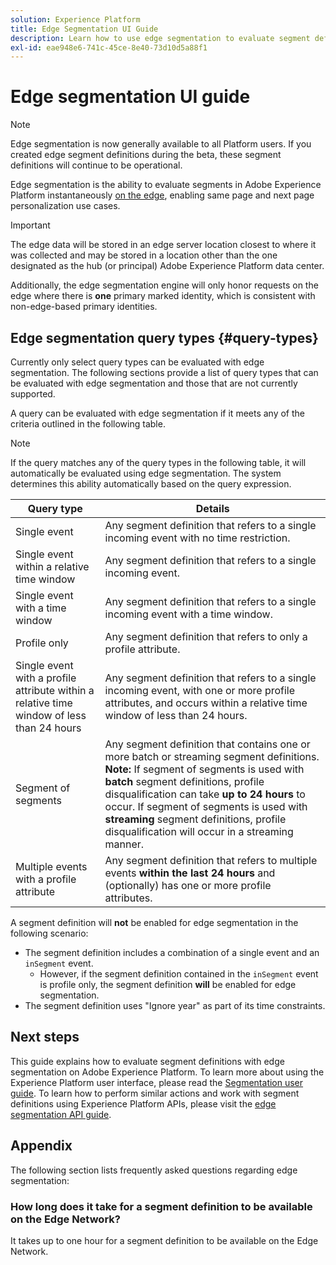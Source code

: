 ```yaml
---
solution: Experience Platform
title: Edge Segmentation UI Guide
description: Learn how to use edge segmentation to evaluate segment definitions in Platform instantaneously on the edge, enabling same page and next page personalization use cases.
exl-id: eae948e6-741c-45ce-8e40-73d10d5a88f1
---
```

# Edge segmentation UI guide

>[!NOTE] 
>
>Edge segmentation is now generally available to all Platform users. If you created edge segment definitions during the beta, these segment definitions will continue to be operational.

Edge segmentation is the ability to evaluate segments in Adobe Experience Platform instantaneously [on the edge](../../web-sdk/home.md), enabling same page and next page personalization use cases. 

>[!IMPORTANT]
>
> The edge data will be stored in an edge server location closest to where it was collected and may be stored in a location other than the one designated as the hub (or principal) Adobe Experience Platform data center.
>
> Additionally, the edge segmentation engine will only honor requests on the edge where there is **one** primary marked identity, which is consistent with non-edge-based primary identities.

## Edge segmentation query types {#query-types}

Currently only select query types can be evaluated with edge segmentation. The following sections provide a list of query types that can be evaluated with edge segmentation and those that are not currently supported.

A query can be evaluated with edge segmentation if it meets any of the criteria outlined in the following table.

>[!NOTE]
>
>If the query matches any of the query types in the following table, it will automatically be evaluated using edge segmentation. The system determines this ability automatically based on the query expression.

| Query type | Details |
| ---------- | ------- |
| Single event | Any segment definition that refers to a single incoming event with no time restriction. |
| Single event within a relative time window | Any segment definition that refers to a single incoming event. |
| Single event with a time window | Any segment definition that refers to a single incoming event with a time window. |
| Profile only | Any segment definition that refers to only a profile attribute. |
| Single event with a profile attribute within a relative time window of less than 24 hours | Any segment definition that refers to a single incoming event, with one or more profile attributes, and occurs within a relative time window of less than 24 hours. |
| Segment of segments | Any segment definition that contains one or more batch or streaming segment definitions. **Note:** If segment of segments is used with **batch** segment definitions, profile disqualification can take **up to 24 hours** to occur. If segment of segments is used with **streaming** segment definitions, profile disqualification will occur in a streaming manner. |
| Multiple events with a profile attribute | Any segment definition that refers to multiple events **within the last 24 hours** and (optionally) has one or more profile attributes. |

A segment definition will **not** be enabled for edge segmentation in the following scenario:

- The segment definition includes a combination of a single event and an `inSegment` event.
  - However, if the segment definition contained in the `inSegment` event is profile only, the segment definition **will** be enabled for edge segmentation.
- The segment definition uses "Ignore year" as part of its time constraints.

## Next steps

This guide explains how to evaluate segment definitions with edge segmentation on Adobe Experience Platform. To learn more about using the Experience Platform user interface, please read the [Segmentation user guide](./overview.md). To learn how to perform similar actions and work with segment definitions using Experience Platform APIs, please visit the [edge segmentation API guide](../api/edge-segmentation.md).

## Appendix

The following section lists frequently asked questions regarding edge segmentation:

### How long does it take for a segment definition to be available on the Edge Network?

It takes up to one hour for a segment definition to be available on the Edge Network.
